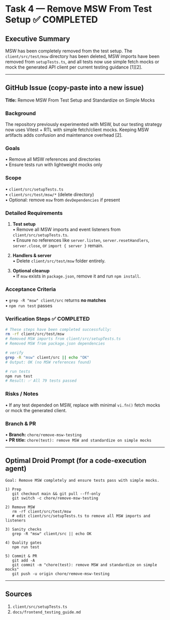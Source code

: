 # Task 4 — Remove MSW From Test Setup ✅ COMPLETED

## Executive Summary
MSW has been completely removed from the test setup. The `client/src/test/msw` directory has been deleted, MSW imports have been removed from `setupTests.ts`, and all tests now use simple fetch mocks or mock the generated API client per current testing guidance [1][2].

---

## GitHub Issue (copy-paste into a new issue)

**Title:** Remove MSW From Test Setup and Standardize on Simple Mocks

### Background
The repository previously experimented with MSW, but our testing strategy now uses Vitest + RTL with simple fetch/client mocks. Keeping MSW artifacts adds confusion and maintenance overhead [2].

### Goals
• Remove all MSW references and directories  
• Ensure tests run with lightweight mocks only

### Scope
• `client/src/setupTests.ts`  
• `client/src/test/msw/*` (delete directory)  
• Optional: remove `msw` from `devDependencies` if present

### Detailed Requirements
1. **Test setup**  
   • Remove all MSW imports and event listeners from `client/src/setupTests.ts`.  
   • Ensure no references like `server.listen`, `server.resetHandlers`, `server.close`, or `import { server }` remain.

2. **Handlers & server**  
   • Delete `client/src/test/msw` folder entirely.

3. **Optional cleanup**  
   • If `msw` exists in `package.json`, remove it and run `npm install`.

### Acceptance Criteria
• `grep -R "msw" client/src` returns **no matches**  
• `npm run test` passes

### Verification Steps ✅ COMPLETED
```bash
# These steps have been completed successfully:
rm -rf client/src/test/msw
# Removed MSW imports from client/src/setupTests.ts
# Removed MSW from package.json dependencies

# verify
grep -R "msw" client/src || echo "OK"
# Output: OK (no MSW references found)

# run tests
npm run test
# Result: ✅ All 79 tests passed
```

### Risks / Notes
• If any test depended on MSW, replace with minimal `vi.fn()` fetch mocks or mock the generated client.

### Branch & PR
• **Branch:** `chore/remove-msw-testing`  
• **PR title:** `chore(test): remove MSW and standardize on simple mocks`

---

## Optimal Droid Prompt (for a code-execution agent)

```
Goal: Remove MSW completely and ensure tests pass with simple mocks.

1) Prep
   git checkout main && git pull --ff-only
   git switch -c chore/remove-msw-testing

2) Remove MSW
   rm -rf client/src/test/msw
   # edit client/src/setupTests.ts to remove all MSW imports and listeners

3) Sanity checks
   grep -R "msw" client/src || echo OK

4) Quality gates
   npm run test

5) Commit & PR
   git add -A
   git commit -m "chore(test): remove MSW and standardize on simple mocks"
   git push -u origin chore/remove-msw-testing
```

---

## Sources
1. `client/src/setupTests.ts`  
2. `docs/frontend_testing_guide.md`
